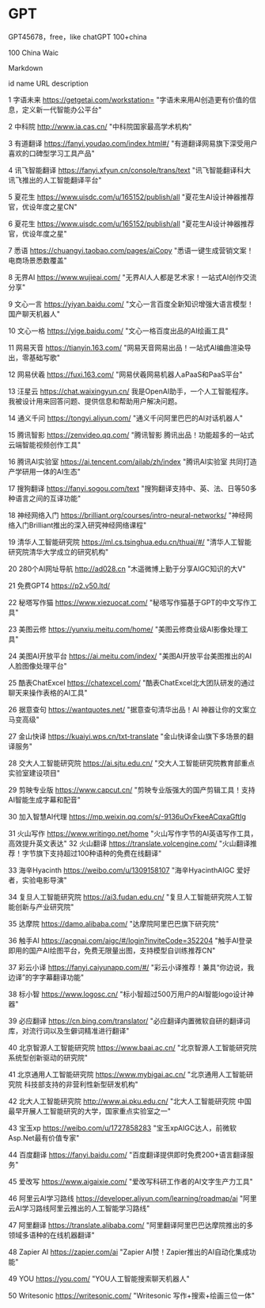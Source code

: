 # GPT
GPT45678，free，like chatGPT 100+china 

100 China Waic

Markdown

id name URL description

1 字语未来 https://getgetai.com/workstation= "字语未来用AI创造更有价值的信息，定义新一代智能办公平台"

2 中科院 http://www.ia.cas.cn/ "中科院国家最高学术机构"

3 有道翻译 https://fanyi.youdao.com/index.html#/ "有道翻译网易旗下深受用户喜欢的口碑型学习工具产品"

4 讯飞智能翻译 https://fanyi.xfyun.cn/console/trans/text "讯飞智能翻译科大讯飞推出的人工智能翻译平台"

5 夏花生 https://www.uisdc.com/u/165152/publish/all "夏花生AI设计神器推荐官，优设年度之星CN"

6 夏花生 https://www.uisdc.com/u/165152/publish/all "夏花生AI设计神器推荐官，优设年度之星"

7 悉语 https://chuangyi.taobao.com/pages/aiCopy "悉语一键生成营销文案！电商场景悉数覆盖"

8 无界AI https://www.wujieai.com/ "无界AI人人都是艺术家！一站式AI创作交流分享"

9 文心一言 https://yiyan.baidu.com/ "文心一言百度全新知识增强大语言模型！国产聊天机器人"

10 文心一格 https://yige.baidu.com/ "文心一格百度出品的AI绘画工具"

11 网易天音 https://tianyin.163.com/ "网易天音网易出品！一站式AI编曲渲染导出，零基础写歌"

12 网易伏羲 https://fuxi.163.com/ "网易伏羲网易机器人aPaaS和PaaS平台"

13 汪星云 https://chat.waixingyun.cn/ 我是OpenAI助手，一个人工智能程序。我被设计用来回答问题、提供信息和帮助用户解决问题。

14 通义千问 https://tongyi.aliyun.com/ "通义千问阿里巴巴的AI对话机器人"

15 腾讯智影 https://zenvideo.qq.com/ "腾讯智影 腾讯出品！功能超多的一站式云端智能视频创作工具"

16 腾讯AI实验室 https://ai.tencent.com/ailab/zh/index "腾讯AI实验室 共同打造产学研用一体的AI生态"

17 搜狗翻译 https://fanyi.sogou.com/text "搜狗翻译支持中、英、法、日等50多种语言之间的互译功能"

18 神经网络入门 https://brilliant.org/courses/intro-neural-networks/ "神经网络入门Brilliant推出的深入研究神经网络课程"

19 清华人工智能研究院 https://ml.cs.tsinghua.edu.cn/thuai/#/ "清华人工智能研究院清华大学成立的研究机构"

20 280个AI网址导航 http://ad028.cn "木遥微博上勤于分享AIGC知识的大V"

21 免费GPT4 https://p2.v50.ltd/

22 秘塔写作猫 https://www.xiezuocat.com/ "秘塔写作猫基于GPT的中文写作工具"

23 美图云修 https://yunxiu.meitu.com/home/ "美图云修商业级AI影像处理工具"

24 美图AI开放平台 https://ai.meitu.com/index/ "美图AI开放平台美图推出的AI人脸图像处理平台"

25 酷表ChatExcel https://chatexcel.com/ "酷表ChatExcel北大团队研发的通过聊天来操作表格的AI工具"

26 据意查句 https://wantquotes.net/ "据意查句清华出品！AI 神器让你的文案立马变高级"

27 金山快译 https://kuaiyi.wps.cn/txt-translate "金山快译金山旗下多场景的翻译服务"

28 交大人工智能研究院 https://ai.sjtu.edu.cn/ "交大人工智能研究院教育部重点实验室建设项目"

29 剪映专业版 https://www.capcut.cn/ "剪映专业版强大的国产剪辑工具！支持AI智能生成字幕和配音"

30 加入智慧AI代理 https://mp.weixin.qq.com/s/-9136uOvFkeeACqxaGftIg

31 火山写作 https://www.writingo.net/home "火山写作字节的AI英语写作工具，高效提升英文表达" 32 火山翻译 https://translate.volcengine.com/ "火山翻译推荐！字节旗下支持超过100种语种的免费在线翻译"

33 海辛Hyacinth https://weibo.com/u/1309158107 "海辛HyacinthAIGC 爱好者，实验电影导演"

34 复旦人工智能研究院 https://ai3.fudan.edu.cn/ "复旦人工智能研究院人工智能创新与产业研究院"

35 达摩院 https://damo.alibaba.com/ "达摩院阿里巴巴旗下研究院"

36 触手AI https://acgnai.com/aigc/#/login?inviteCode=352204 "触手AI登录即用的国产AI绘图平台，免费无限量出图，支持模型自训练推荐CN"

37 彩云小译 https://fanyi.caiyunapp.com/#/ "彩云小译推荐！兼具“你边说，我边译”的字字幕翻译功能"

38 标小智 https://www.logosc.cn/ "标小智超过500万用户的AI智能logo设计神器"

39 必应翻译 https://cn.bing.com/translator/ "必应翻译内置微软自研的翻译词库，对流行词以及生僻词精准进行翻译"

40 北京智源人工智能研究院 https://www.baai.ac.cn/ "北京智源人工智能研究院系统型创新驱动的研究院"

41 北京通用人工智能研究院 https://www.mybigai.ac.cn/ "北京通用人工智能研究院 科技部支持的非营利性新型研发机构"

42 北大人工智能研究院 http://www.ai.pku.edu.cn/ "北大人工智能研究院 中国最早开展人工智能研究的大学，国家重点实验室之一"

43 宝玉xp https://weibo.com/u/1727858283 "宝玉xpAIGC达人，前微软Asp.Net最有价值专家"

44 百度翻译 https://fanyi.baidu.com/ "百度翻译提供即时免费200+语言翻译服务"

45 爱改写 https://www.aigaixie.com/ "爱改写科研工作者的AI文字生产力工具"

46 阿里云AI学习路线 https://developer.aliyun.com/learning/roadmap/ai "阿里云AI学习路线阿里云推出的人工智能学习路线"

47 阿里翻译 https://translate.alibaba.com/ "阿里翻译阿里巴巴达摩院推出的多领域多语种的在线机器翻译"

48 Zapier AI https://zapier.com/ai "Zapier AI赞！Zapier推出的AI自动化集成功能"

49 YOU https://you.com/ "YOU人工智能搜索聊天机器人"

50 Writesonic https://writesonic.com/ "Writesonic 写作+搜索+绘画三位一体" 
